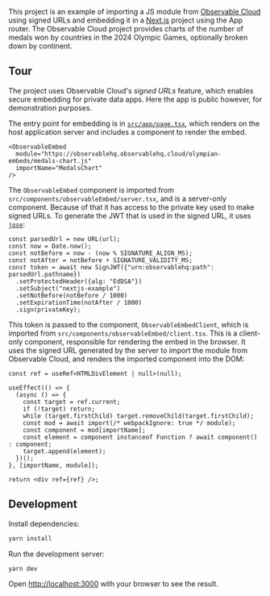 This project is an example of importing a JS module from [Observable Cloud]() using signed URLs and embedding it in a [Next.js](https://nextjs.org) project using the App router. The Observable Cloud project provides charts of the number of medals won by countries in the 2024 Olympic Games, optionally broken down by continent.

## Tour

The project uses Observable Cloud's *signed URLs* feature, which enables secure embedding for private data apps. Here the app is public however, for demonstration purposes.

The entry point for embedding is in [`src/app/page.tsx`](https://github.com/observablehq/nextjs-observable-embed/blob/main/src/app/page.tsx), which renders on the host application server and includes a component to render the embed.

```tsx
<ObservableEmbed
  module="https://observablehq.observablehq.cloud/olympian-embeds/medals-chart.js"
  importName="MedalsChart"
/>
```

The `ObservableEmbed` component is imported from `src/components/observableEmbed/server.tsx`, and is a server-only component. Because of that it has access to the private key used to make signed URLs. To generate the JWT that is used in the signed URL, it uses [`jose`](https://github.com/panva/jose):

```tsx
const parsedUrl = new URL(url);
const now = Date.now();
const notBefore = now - (now % SIGNATURE_ALIGN_MS);
const notAfter = notBefore + SIGNATURE_VALIDITY_MS;
const token = await new SignJWT({"urn:observablehq:path": parsedUrl.pathname})
  .setProtectedHeader({alg: "EdDSA"})
  .setSubject("nextjs-example")
  .setNotBefore(notBefore / 1000)
  .setExpirationTime(notAfter / 1000)
  .sign(privateKey);
```

This token is passed to the component, `ObservableEmbedClient`, which is imported from `src/components/observableEmbed/client.tsx`. This is a client-only component, responsible for rendering the embed in the browser. It uses the signed URL generated by the server to import the module from Observable Cloud, and renders the imported component into the DOM:

```tsx
const ref = useRef<HTMLDivElement | null>(null);

useEffect(() => {
  (async () => {
    const target = ref.current;
    if (!target) return;
    while (target.firstChild) target.removeChild(target.firstChild);
    const mod = await import(/* webpackIgnore: true */ module);
    const component = mod[importName];
    const element = component instanceof Function ? await component() : component;
    target.append(element);
  })();
}, [importName, module]);

return <div ref={ref} />;
```

## Development

Install dependencies:

```sh
yarn install
```

Run the development server:

```sh
yarn dev
```

Open [http://localhost:3000](http://localhost:3000) with your browser to see the result.
